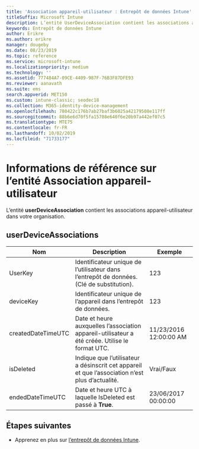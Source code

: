 ```yaml
---
title: 'Association appareil-utilisateur : Entrepôt de données Intune'
titleSuffix: Microsoft Intune
description: L’entité UserDeviceAssociation contient les associations appareil-utilisateur dans votre organisation.
keywords: Entrepôt de données Intune
author: Erikre
ms.author: erikre
manager: dougeby
ms.date: 08/23/2019
ms.topic: reference
ms.service: microsoft-intune
ms.localizationpriority: medium
ms.technology: ''
ms.assetid: 777484A7-09CE-4409-987F-76B3F87DFE93
ms.reviewer: aanavath
ms.suite: ems
search.appverid: MET150
ms.custom: intune-classic; seodec18
ms.collection: M365-identity-device-management
ms.openlocfilehash: 780422c176b7ab27baf3b6025a42179508e117ff
ms.sourcegitcommit: 88b6e6d70f5fa15708e640f6e20b97a442ef07c5
ms.translationtype: MTE75
ms.contentlocale: fr-FR
ms.lasthandoff: 10/02/2019
ms.locfileid: "71733177"
---
```

# <a name="reference-for-user-device-association-entity"></a>Informations de référence sur l’entité Association appareil-utilisateur

L’entité **userDeviceAssociation** contient les associations appareil-utilisateur dans votre organisation.

## <a name="userdeviceassociations"></a>userDeviceAssociations


|        Nom        |                                           Description                                            |        Exemple         |
|--------------------|--------------------------------------------------------------------------------------------------|------------------------|
|      UserKey       |              Identificateur unique de l’utilisateur dans l’entrepôt de données. (Clé de substitution).               |          123           |
|     deviceKey      |                      Identificateur unique de l’appareil dans l’entrepôt de données.                      |          123           |
| createdDateTimeUTC |           Date et heure auxquelles l’association appareil-utilisateur a été créée. Utilise le format UTC.           | 11/23/2016 12:00:00 AM |
|     isDeleted      | Indique que l’utilisateur a désinscrit cet appareil et que l’association n’est plus d’actualité. |       Vrai/Faux       |
|  endedDateTimeUTC  |              Date et heure UTC à laquelle IsDeleted est passé à <strong>True</strong>.               | 23/06/2017 00:00:00 |

## <a name="next-steps"></a>Étapes suivantes

- Apprenez en plus sur [l’entrepôt de données Intune](../reports-nav-create-intune-reports.md).
